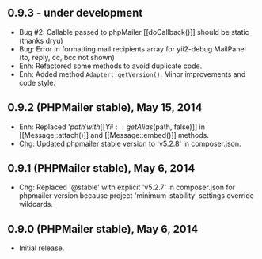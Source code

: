 0.9.3 - under development
-----------------------------

- Bug #2: Callable passed to phpMailer [[doCallback()]] should be static (thanks dryu)
- Bug: Error in formatting mail recipients array for yii2-debug MailPanel (to, reply, cc, bcc not shown)
- Enh: Refactored some methods to avoid duplicate code. 
- Enh: Added method `Adapter::getVersion()`. Minor improvements and code style.

0.9.2 (PHPMailer stable), May 15, 2014
-----------------------------

- Enh: Replaced '$path' with [[Yii::getAlias($path, false)]] in [[Message::attach()]] and [[Message::embed()]] methods.
- Chg: Updated phpmailer stable version to 'v5.2.8' in composer.json.


0.9.1 (PHPMailer stable), May 6, 2014
-----------------------------

- Chg: Replaced '@stable' with explicit 'v5.2.7' in composer.json for phpmailer version because project 'minimum-stability' settings override wildcards.

0.9.0 (PHPMailer stable), May 6, 2014
-----------------------------

- Initial release.
